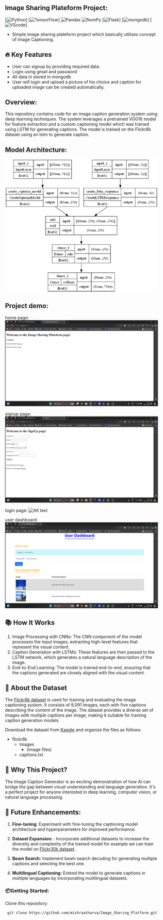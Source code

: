 ## Image Sharing Plateform Project:
  [![Python](https://img.shields.io/badge/-Python-3776AB?logo=python&logoColor=white)]
  [![TensorFlow](https://img.shields.io/badge/-TensorFlow-FF6F00?logo=tensorflow&logoColor=white)]
  ![Pandas](https://img.shields.io/badge/-Pandas-150458?logo=pandas&logoColor=white)
  ![NumPy](https://img.shields.io/badge/-NumPy-013243?logo=numpy&logoColor=white)
  [![Flask](https://img.shields.io/badge/-Flask-FF4B4B)]
  [![mongodb](https://img.shields.io/badge/-mongodb-3776AB?logo=python&logoColor=white)]
  [![VScode](https://img.shields.io/badge/-VScode-3776AB?logo=python&logoColor=white)]

- Simple image sharing plateform project which basically utilizes concept of Image Captioning.

## 🔥 Key Features
- User can signup by providing required data.
- Login using gmail and password
- All data in stored in mongodb
- User will login and upload a picture of his choice and caption for uploaded image can be created automatically.

## Overview:

This repository contains code for an image caption generation system using deep learning techniques. The system leverages a pretrained VGG16 model for feature extraction and a custom captioning model which was trained using LSTM for generating captions. The model is trained on the Flickr8k dataset using an lstm to generate caption.

## Model Architecture:
![Alt text](images/vgg_lstm_model.png)

## Project demo:
home page:
![Alt text](images/home.png)



signup page:
![Alt text](images/signup.png)



login page:
![Alt text](images/login.png)



user dashboard:
![Alt text](images/dashboard.png)



## 📚 How It Works

1. Image Processing with CNNs: The CNN component of the model processes the input images, extracting high-level features that represent the visual content.
2. Caption Generation with LSTMs: These features are then passed to the LSTM network, which generates a natural language description of the image.
3. End-to-End Learning: The model is trained end-to-end, ensuring that the captions generated are closely aligned with the visual content.

## 📸 About the Dataset

The [Flickr8k dataset](https://www.kaggle.com/adityajn105/flickr8k) is used for training and evaluating the image captioning system. It consists of 8,091 images, each with five captions describing the content of the image. The dataset provides a diverse set of images with multiple captions per image, making it suitable for training caption generation models.

Download the dataset from [Kaggle](https://www.kaggle.com/adityajn105/flickr8k) and organize the files as follows:

- flickr8k
  - Images
    - (image files)
  - captions.txt

## 🎉 Why This Project?

The Image Caption Generator is an exciting demonstration of how AI can bridge the gap between visual understanding and language generation. It's a perfect project for anyone interested in deep learning, computer vision, or natural language processing.

## 🚀 Future Enhancements:

1. **Fine-tuning**: Experiment with fine-tuning the captioning model architecture and hyperparameters for improved performance.

2. **Dataset Expansion:** : Incorporate additional datasets to increase the diversity and complexity of the trained model for example we can train the model on [Flickr30k dataset](https://www.kaggle.com/datasets/hsankesara/flickr-image-dataset).

3. **Beam Search:** Implement beam search decoding for generating multiple captions and selecting the best one.

4. **Multilingual Captioning:** Extend the model to generate captions in multiple languages by incorporating multilingual datasets.


### 📦Getting Started:

Clone this repository:
```
 git clone https://github.com/mishraatharva/Image_Sharing_Platform.git
```